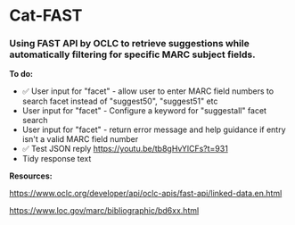 # Cat-FAST
### Using FAST API by OCLC to retrieve suggestions while automatically filtering for specific MARC subject fields. 

__To do:__

* ✅ User input for "facet" - allow user to enter MARC field numbers to search facet instead of "suggest50", "suggest51" etc
* User input for "facet" - Configure a keyword for "suggestall" facet search
* User input for "facet" - return error message and help guidance if entry isn't a valid MARC field number
* ✅ Test JSON reply https://youtu.be/tb8gHvYlCFs?t=931
* Tidy response text

__Resources:__

<https://www.oclc.org/developer/api/oclc-apis/fast-api/linked-data.en.html>

<https://www.loc.gov/marc/bibliographic/bd6xx.html>
